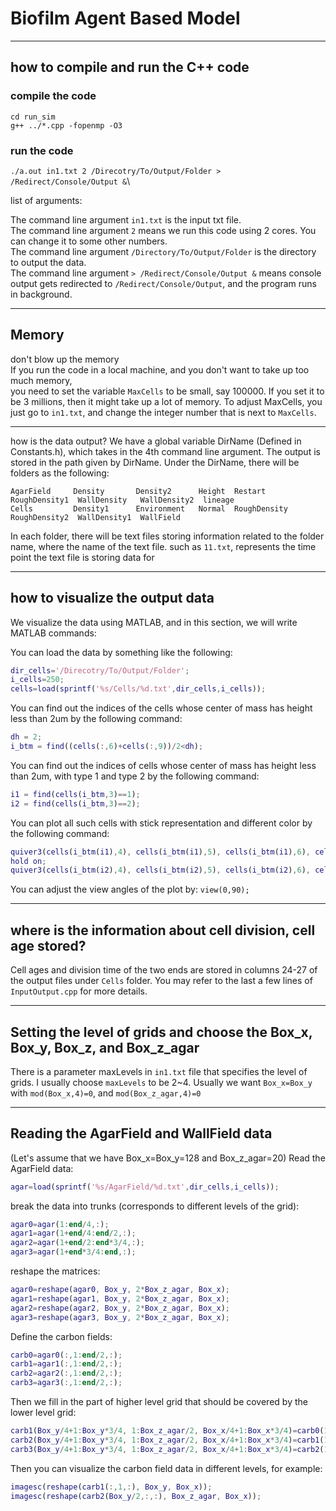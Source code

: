 # Biofilm Agent Based Model
---
## how to compile and run the C++ code
### compile the code
```
cd run_sim
g++ ../*.cpp -fopenmp -O3
```
### run the code
`./a.out in1.txt 2 /Direcotry/To/Output/Folder > /Redirect/Console/Output &`\

list of arguments:

The command line argument `in1.txt` is the input txt file.\
The command line argument `2` means we run this code using 2 cores. You can change it to some other numbers.\
The command line argument `/Directory/To/Output/Folder` is the directory to output the data.\
The command line argument `> /Redirect/Console/Output &` means console output gets redirected
to `/Redirect/Console/Output`, and the program runs in background.

***
## Memory
don't blow up the memory\
If you run the code in a local machine, and you don't want to take up too much memory,\
you need to set the variable `MaxCells` to be small, say 100000. If you set it to be 3 millions, then it might take up a lot of memory.
To adjust MaxCells, you just go to `in1.txt`, and change the integer number that is next to `MaxCells`.

---

how is the data output?
We have a global variable DirName (Defined in Constants.h), which takes in the 4th command line argument. The output is stored in the path given by DirName.
Under the DirName, there will be folders as the following:
```
AgarField     Density       Density2      Height  Restart       RoughDensity1  WallDensity   WallDensity2  lineage
Cells         Density1      Environment   Normal  RoughDensity  RoughDensity2  WallDensity1  WallField
```
In each folder, there will be text files storing information related to the folder name, where the name of the text file. such as `11.txt`, represents the time point the text file is storing data for
***
## how to visualize the output data
We visualize the data using MATLAB, and in this section, we will write MATLAB commands:

You can load the data by something like the following:
```Matlab
dir_cells='/Direcotry/To/Output/Folder';
i_cells=250;
cells=load(sprintf('%s/Cells/%d.txt',dir_cells,i_cells));
```
You can find out the indices of the cells whose center of mass has height less than 2um by the following command:
```Matlab
dh = 2;
i_btm = find((cells(:,6)+cells(:,9))/2<dh);
```
You can find out the indices of cells whose center of mass has height less than 2um, with type 1 and type 2 by the following command:
```Matlab
i1 = find(cells(i_btm,3)==1);
i2 = find(cells(i_btm,3)==2);
```
You can plot all such cells with stick representation and different color by the following command:
```Matlab
quiver3(cells(i_btm(i1),4), cells(i_btm(i1),5), cells(i_btm(i1),6), cells(i_btm(i1),7)-cells(i_btm(i1),4), cells(i_btm(i1),8)-cells(i_btm(i1),5), cells(i_btm(i1),9)-cells(i_btm(i1),6), 'b', 'ShowArrowHead','off', 'Autoscale','off');
hold on;
quiver3(cells(i_btm(i2),4), cells(i_btm(i2),5), cells(i_btm(i2),6), cells(i_btm(i2),7)-cells(i_btm(i2),4), cells(i_btm(i2),8)-cells(i_btm(i2),5), cells(i_btm(i2),9)-cells(i_btm(i2),6), 'r', 'ShowArrowHead','off', 'Autoscale','off');
```
You can adjust the view angles of the plot by:
`view(0,90);`

***

## where is the information about cell division, cell age stored?
Cell ages and division time of the two ends are stored in columns 24-27 of the output files under `Cells` folder. You may refer to the last a few lines of `InputOutput.cpp` for more details.

***

## Setting the level of grids and choose the Box_x, Box_y, Box_z, and Box_z_agar
There is a parameter maxLevels in `in1.txt` file that specifies the level of grids. I usually choose `maxLevels` to be 2~4. Usually we want `Box_x=Box_y` with `mod(Box_x,4)=0`, and `mod(Box_z_agar,4)=0`

***

## Reading the AgarField and WallField data
(Let's assume that we have Box_x=Box_y=128 and Box_z_agar=20)
Read the AgarField data:
```Matlab
agar=load(sprintf('%s/AgarField/%d.txt',dir_cells,i_cells));
```
break the data into trunks (corresponds to different levels of the grid):
```Matlab
agar0=agar(1:end/4,:);
agar1=agar(1+end/4:end/2,:);
agar2=agar(1+end/2:end*3/4,:);
agar3=agar(1+end*3/4:end,:);
```
reshape the matrices:
```Matlab
agar0=reshape(agar0, Box_y, 2*Box_z_agar, Box_x);
agar1=reshape(agar1, Box_y, 2*Box_z_agar, Box_x);
agar2=reshape(agar2, Box_y, 2*Box_z_agar, Box_x);
agar3=reshape(agar3, Box_y, 2*Box_z_agar, Box_x);
```
Define the carbon fields:
```Matlab
carb0=agar0(:,1:end/2,:);
carb1=agar1(:,1:end/2,:);
carb2=agar2(:,1:end/2,:);
carb3=agar3(:,1:end/2,:);
```

Then we fill in the part of higher level grid that should be covered by the lower level grid:
```Matlab
carb1(Box_y/4+1:Box_y*3/4, 1:Box_z_agar/2, Box_x/4+1:Box_x*3/4)=carb0(1:2:Box_y, 2:2:Box_z_agar, 1:2:Box_x);
carb2(Box_y/4+1:Box_y*3/4, 1:Box_z_agar/2, Box_x/4+1:Box_x*3/4)=carb1(1:2:Box_y, 2:2:Box_z_agar, 1:2:Box_x);
carb3(Box_y/4+1:Box_y*3/4, 1:Box_z_agar/2, Box_x/4+1:Box_x*3/4)=carb2(1:2:Box_y, 2:2:Box_z_agar, 1:2:Box_x);
```
Then you can visualize the carbon field data in different levels, for example:
```Matlab
imagesc(reshape(carb1(:,1,:), Box_y, Box_x));
imagesc(reshape(carb2(Box_y/2,:,:), Box_z_agar, Box_x));
```
